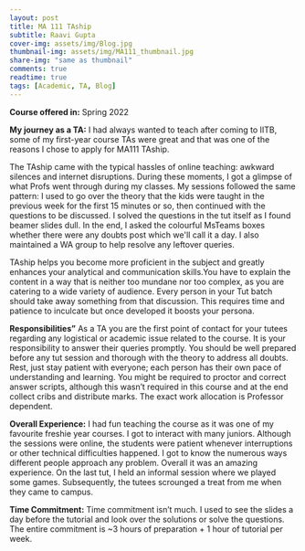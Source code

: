 ```yaml
---
layout: post
title: MA 111 TAship
subtitle: Raavi Gupta
cover-img: assets/img/Blog.jpg
thumbnail-img: assets/img/MA111_thumbnail.jpg
share-img: "same as thumbnail"
comments: true
readtime: true
tags: [Academic, TA, Blog]
---
```



**Course offered in:**
Spring 2022 


**My journey as a TA:**
I had always wanted to teach after coming to IITB, some of my first-year course TAs were great and that was one of the reasons I chose to apply for MA111 TAship.


The TAship came with the typical hassles of online teaching: awkward silences and internet disruptions. During these moments, I got a glimpse of what Profs went through during my classes. My sessions followed the same pattern: I used to go over the theory that the kids were taught in the previous week for the first 15 minutes or so, then continued with the questions to be discussed.
I solved the questions in the tut itself as I found beamer slides dull. In the end, I asked the colourful MsTeams boxes whether there were any doubts post which we'll call it a day. I also maintained a WA group to help resolve any leftover queries.


TAship helps you become more proficient in the subject and greatly enhances your analytical and communication skills.You have to explain the content in a way that is neither too mundane nor too complex, as you are catering to a wide variety of audience. Every person in your Tut batch should take away something from that discussion. This requires time and patience to inculcate but once developed it boosts your persona.


**Responsibilities”**
As a TA you are the first point of contact for your tutees regarding any logistical or academic issue related to the course. It is your responsibility to answer their queries promptly. You should be well prepared before any tut session and thorough with the theory to address all doubts. Rest, just stay patient with everyone; each person has their own pace of understanding and learning. 
You might be required to proctor and correct answer scripts, although this wasn’t required in this course and at the end collect cribs and distribute marks. The exact work allocation is Professor dependent.




**Overall Experience:**
I had fun teaching the course as it was one of my favourite freshie year courses. I got to interact with many juniors. Although the sessions were online, the students were patient whenever interruptions or other technical difficulties happened. I got to know the numerous ways different people approach any problem. Overall it was an amazing experience. On the last tut, I held an informal session where we played some games. Subsequently, the tutees scrounged a treat from me when they came to campus.


**Time Commitment:**
Time commitment isn’t much. I used to see the slides a day before the tutorial and look over the solutions or solve the questions. The entire commitment is ~3 hours of preparation + 1 hour of tutorial per week.
